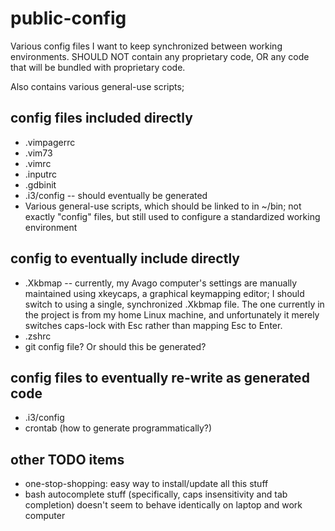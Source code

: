 public-config
=============

Various config files I want to keep synchronized between working environments. SHOULD NOT contain any proprietary code, OR any code that will be bundled with proprietary code.

Also contains various general-use scripts; 

config files included directly
-----------
 * .vimpagerrc
 * .vim73
 * .vimrc
 * .inputrc
 * .gdbinit
 * .i3/config -- should eventually be generated
 * Various general-use scripts, which should be linked to in ~/bin; not
        exactly "config" files, but still used to configure a standardized
        working environment

config to eventually include directly
-----------

 * .Xkbmap -- currently, my Avago computer's settings are manually maintained
                using xkeycaps, a graphical keymapping editor; I should switch
                to using a single, synchronized .Xkbmap file.
                The one currently in the project is from my home Linux machine,
                and unfortunately it merely switches caps-lock with Esc rather
                than mapping Esc to Enter.
 * .zshrc
 * git config file? Or should this be generated?

config files to eventually re-write as generated code
-----------
 * .i3/config
 * crontab (how to generate programmatically?)

other TODO items
-----------
 * one-stop-shopping: easy way to install/update all this stuff
 * bash autocomplete stuff (specifically, caps insensitivity and tab
    completion) doesn't seem to behave identically on laptop and work computer
